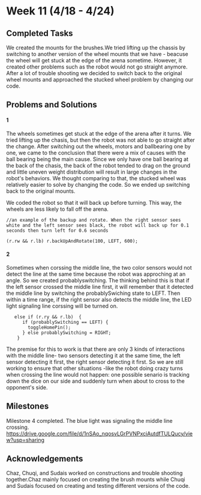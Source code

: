 # Week 11 (4/18 - 4/24)
## Completed Tasks
We created the mounts for the brushes.We tried lifting up the chassis by switching to another version of the wheel mounts that we have - beacuse the wheel will get stuck at the edge of the arena sometime. However, it created other problems such as the robot would not go straight anymore. After a lot of trouble shooting we decided to switch back to the original wheel mounts and approached the stucked wheel problem by changing our code.




## Problems and Solutions
#### 1

The wheels sometimes get stuck at the edge of the arena after it turns. We tried lifting up the chasis, but then the robot was not able to go straight after the change. After switching out the wheels, motors and ballbearing one by one, we came to the conclusion that there were a mix of causes with the ball bearing being the main cause. Since we only have one ball bearing at the back of the chasis, the back of the robot tended to drag on the ground and little uneven weight distribution will result in large changes in the robot's behaviors. We thought comparing to that, the stucked wheel was relatively easier to solve by changing the code. So we ended up switching back to the original mounts.

We coded the robot so that it will back up before turning. This way, the wheels are less likely to fall off the arena.
```
//an example of the backup and rotate. When the right sensor sees white and the left sensor sees black, the robot will back up for 0.1 seconds then turn left for 0.6 seconds

(r.rw && r.lb) r.backUpAndRotate(100, LEFT, 600);
```

#### 2

Sometimes when corssing the middle line, the two color sensors would not detect the line at the same time because the robot was approching at an angle. So we created probablyswitching. The thinking behind this is that if the left sensor crossed the middle line first, it will remember that it detected the middle line by switching the probablySwiching state to LEFT. Then within a time range, if the right sensor also detects the middle line, the LED light signaling line corssing will be turned on.
```
   else if (r.ry && r.lb)  {
      if (probablySwitching == LEFT) {
        toggleHomePin();
      } else probablySwitching = RIGHT;
    }
```
The premise for this to work is that there are only 3 kinds of interactions with the middle line- two sensors detecting it at the same time, the left sensor detecting it first, the right sensor detecting it first. So we are still working to ensure that other situations -like the robot doing crazy turns when crossing the line would not happen: one possible senario is tracking down the dice on our side and suddenly turn when about to cross to the opponent's side.




## Milestones
Milestone 4 completed. The blue light was signaling the middle line crossing.
https://drive.google.com/file/d/1nSAo_nqosvLGrPVNPxciAutdfTULQucy/view?usp=sharing


## Acknowledgements
Chaz, Chuqi, and Sudais worked on constructions and trouble shooting together.Chaz mainly focused on creating the brush mounts while Chuqi and Sudais focused on creating and testing different versions of the code.

